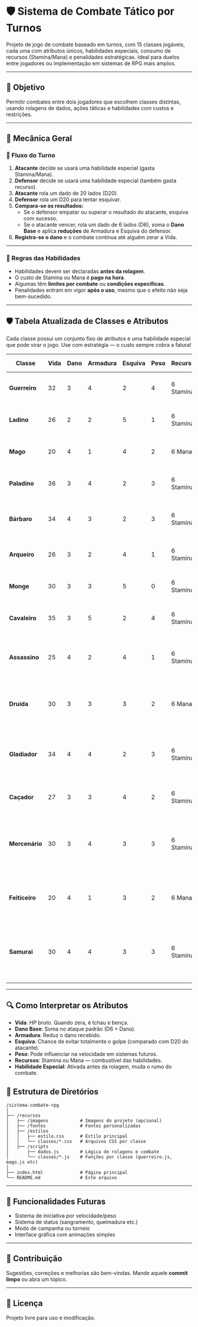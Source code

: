 # 🛡️ Sistema de Combate Tático por Turnos

Projeto de jogo de combate baseado em turnos, com 15 classes jogáveis, cada uma com atributos únicos, habilidades especiais, consumo de recursos (Stamina/Mana) e penalidades estratégicas. Ideal para duelos entre jogadores ou implementação em sistemas de RPG mais amplos.

---

## 🎯 Objetivo

Permitir combates entre dois jogadores que escolhem classes distintas, usando rolagens de dados, ações táticas e habilidades com custos e restrições.

---

## 🧠 Mecânica Geral

### 🎲 Fluxo do Turno

1. **Atacante** decide se usará uma habilidade especial (gasta Stamina/Mana).
2. **Defensor** decide se usará uma habilidade especial (também gasta recurso).
3. **Atacante** rola um dado de 20 lados (D20).
4. **Defensor** rola um D20 para tentar esquivar.
5. **Compara-se os resultados:**
   - Se o defensor empatar ou superar o resultado do atacante, esquiva com sucesso.
   - Se o atacante vencer, rola um dado de 6 lados (D6), soma o **Dano Base** e aplica **reduções** de Armadura e Esquiva do defensor.
6. **Registra-se o dano** e o combate continua até alguém zerar a Vida.

---

### 📌 Regras das Habilidades

- Habilidades devem ser declaradas **antes da rolagem**.
- O custo de Stamina ou Mana é **pago na hora**.
- Algumas têm **limites por combate** ou **condições específicas**.
- Penalidades entram em vigor **após o uso**, mesmo que o efeito não seja bem-sucedido.

---

## 🛡️ Tabela Atualizada de Classes e Atributos

Cada classe possui um conjunto fixo de atributos e uma habilidade especial que pode virar o jogo. Use com estratégia — o custo sempre cobra a fatura!

| **Classe**     | **Vida** | **Dano** | **Armadura** | **Esquiva** | **Peso** | **Recursos** | **Habilidade Especial**              | **Custo**     | **Condição / Penalidade**                            |
|----------------|----------|----------|--------------|-------------|----------|--------------|--------------------------------------|---------------|-------------------------------------------------------|
| **Guerreiro**  | 32       | 3        | 4            | 2           | 4        | 6 Stamina    | **Golpe Brutal**: +1D8 no ataque     | 2 Stamina     | -1 Armadura no próximo turno                        |
| **Ladino**     | 26       | 2        | 2            | 5           | 1        | 6 Stamina    | **Ataque Furtivo**: +1D10 no ataque  | 3 Stamina     | Só pode usar a cada 2 turnos                         |
| **Mago**       | 20       | 4        | 1            | 4           | 2        | 6 Mana       | **Bola de Fogo**: +1D12 no ataque    | 3 Mana        | -2 Esquiva no próximo turno                          |
| **Paladino**   | 36       | 3        | 4            | 2           | 3        | 6 Stamina    | **Ira Sagrada**: +1D8 no ataque      | 2 Stamina     | Sofre 2 de dano direto após o uso                    |
| **Bárbaro**    | 34       | 4        | 3            | 2           | 3        | 6 Stamina    | **Fúria Primordial**: +1D12 no ataque| 6 Stamina     | Só se tiver ≤15 Vida. Usável 1x por combate          |
| **Arqueiro**   | 26       | 3        | 2            | 4           | 1        | 6 Stamina    | **Tiro Certeiro**: +1D8 no ataque    | 2 Stamina     | -1 Esquiva no próximo turno                          |
| **Monge**      | 30       | 3        | 3            | 5           | 0        | 6 Stamina    | **Golpe Interior**: +1D8 no ataque   | 2 Stamina     | -1 Armadura após o uso                               |
| **Cavaleiro**  | 35       | 3        | 5            | 2           | 4        | 6 Stamina    | **Investida de Ferro**: +1D8 ataque  | 3 Stamina     | -1 Esquiva no próximo turno                          |
| **Assassino**  | 25       | 4        | 2            | 4           | 1        | 6 Stamina    | **Execução Silenciosa**: +1D10 no ataque se tirar ≥16 no D20 | 3 Stamina | Só ativa com D20 ≥16                                |
| **Druida**     | 30       | 3        | 3            | 3           | 2        | 6 Mana       | **Espinhos Naturais**: +1D8 no ataque| 3 Mana        | Máx. 2 usos por combate. Causa 1 de dano ao usuário  |
| **Gladiador**  | 34       | 4        | 4            | 2           | 3        | 6 Stamina    | **Força Impiedosa**: +1D8 no ataque  | 2 Stamina     | Máx. 3 vezes por combate. Fica indisponível no próximo turno |
| **Caçador**    | 27       | 3        | 3            | 4           | 2        | 6 Stamina    | **Disparo Selvagem**: +1D12 ataque   | 3 Stamina     | Só pode usar a cada 5 turnos                         |
| **Mercenário** | 30       | 3        | 4            | 3           | 3        | 6 Stamina    | **Retaliação Precisa**: +1D10 no ataque após esquiva bem-sucedida | 2 Stamina | Só se tiver >30% da Vida. Máx. 3 usos por combate   |
| **Feiticeiro** | 20       | 4        | 1            | 3           | 2        | 6 Mana       | **Explosão Arcana**: +1D12 ataque    | 3 Mana        | Perde 50% da Vida atual. Não pode usar com 1 de Vida |
| **Samurai**    | 30       | 4        | 4            | 3           | 3        | 6 Stamina    | **Espírito Afiado**: +1D10 ataque    | 3 Stamina     | Só se não usou habilidade no turno anterior. Máx. 2 vezes por combate |

---

## 🔍 Como Interpretar os Atributos

- **Vida**: HP bruto. Quando zera, é tchau e bença.
- **Dano Base**: Soma no ataque padrão (D6 + Dano).
- **Armadura**: Reduz o dano recebido.
- **Esquiva**: Chance de evitar totalmente o golpe (comparado com D20 do atacante).
- **Peso**: Pode influenciar na velocidade em sistemas futuros.
- **Recursos**: Stamina ou Mana — combustível das habilidades.
- **Habilidade Especial**: Ativada antes da rolagem, muda o rumo do combate.


## 📂 Estrutura de Diretórios

```
/sistema-combate-rpg
│
├── /recursos
│   ├── /imagens            # Imagens do projeto (opcional)
│   ├── /fontes             # Fontes personalizadas
│   ├── /estilos
│   │   ├── estilo.css      # Estilo principal
│   │   └── classes/*.css   # Arquivos CSS por classe
│   ├── /scripts
│       ├── dados.js        # Lógica de rolagens e combate
│       └── classes/*.js    # Funções por classe (guerreiro.js, mago.js etc)
│
├── index.html              # Página principal
└── README.md               # Este arquivo
```

---

## 🚧 Funcionalidades Futuras

- Sistema de iniciativa por velocidade/peso  
- Sistema de status (sangramento, queimadura etc.)  
- Modo de campanha ou torneio  
- Interface gráfica com animações simples  

---

## 🤝 Contribuição

Sugestões, correções e melhorias são bem-vindas. Mande aquele **commit limpo** ou abra um tópico.

---

## 📜 Licença

Projeto livre para uso e modificação.